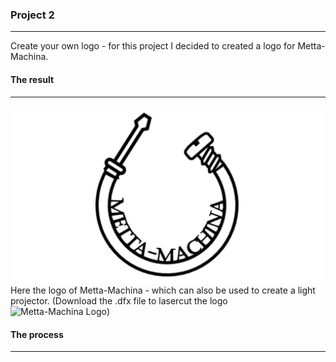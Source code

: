 ### Project 2
-----------------------------

Create your own logo - for this project I decided to created a logo for Metta-Machina.


#### The result
-----------------------------

<img src="logo metta-machina.jpg" alt="Metta-Machina Logo">
Here the logo of Metta-Machina - which can also be used to create a light projector.
(Download the .dfx file to lasercut the logo <img src="logo metta-machina.dfx" alt="Metta-Machina Logo">)

#### The process
-----------------------------
